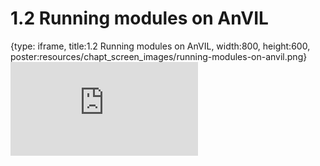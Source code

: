 # 1.2 Running modules on AnVIL
 
{type: iframe, title:1.2 Running modules on AnVIL, width:800, height:600, poster:resources/chapt_screen_images/running-modules-on-anvil.png}
![](https://sayumiyork.github.io/miniCURE-16S_Test/running-modules-on-anvil.html)
 

 

